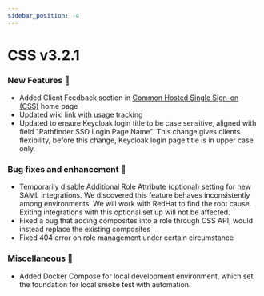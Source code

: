 ```yaml
---
sidebar_position: -4
---
```


# CSS v3.2.1

### New Features 🎉

-   Added Client Feedback section in [Common Hosted Single Sign-on (CSS)](https://bcgov.github.io/sso-requests) home page
-   Updated wiki link with usage tracking
-   Updated to ensure Keycloak login title to be case sensitive, aligned with field "Pathfinder SSO Login Page Name". This change gives clients flexibility, before this change, Keycloak login page title is in upper case only.


### Bug fixes and enhancement 🐛

-   Temporarily disable Additional Role Attribute (optional) setting for new SAML integrations. We discovered this feature behaves inconsistently among environments. We will work with RedHat to find the root cause. Exiting integrations with this optional set up will not be affected.
-   Fixed a bug that adding composites into a role through CSS API, would instead replace the existing composites
-   Fixed 404 error on role management under certain circumstance


### Miscellaneous 🧩
-   Added Docker Compose for local development environment, which set the foundation for local smoke test with automation.